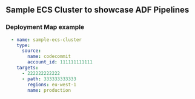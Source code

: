 ## Sample ECS Cluster to showcase ADF Pipelines

### Deployment Map example

```yaml
  - name: sample-ecs-cluster
    type:
      source:
        name: codecommit
        account_id: 111111111111
    targets:
      - 222222222222
      - path: 333333333333
        regions: eu-west-1
        name: production
```
